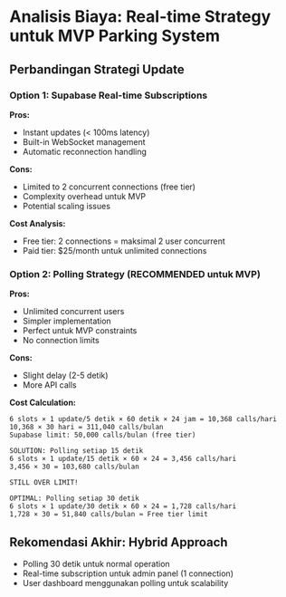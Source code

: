 # Analisis Biaya: Real-time Strategy untuk MVP Parking System

## Perbandingan Strategi Update

### Option 1: Supabase Real-time Subscriptions
**Pros:**
- Instant updates (< 100ms latency)
- Built-in WebSocket management
- Automatic reconnection handling

**Cons:**
- Limited to 2 concurrent connections (free tier)
- Complexity overhead untuk MVP
- Potential scaling issues

**Cost Analysis:**
- Free tier: 2 connections = maksimal 2 user concurrent
- Paid tier: $25/month untuk unlimited connections

### Option 2: Polling Strategy (RECOMMENDED untuk MVP)
**Pros:**
- Unlimited concurrent users
- Simpler implementation
- Perfect untuk MVP constraints
- No connection limits

**Cons:**
- Slight delay (2-5 detik)
- More API calls

**Cost Calculation:**
```
6 slots × 1 update/5 detik × 60 detik × 24 jam = 10,368 calls/hari
10,368 × 30 hari = 311,040 calls/bulan
Supabase limit: 50,000 calls/bulan (free tier)

SOLUTION: Polling setiap 15 detik
6 slots × 1 update/15 detik × 60 × 24 = 3,456 calls/hari
3,456 × 30 = 103,680 calls/bulan

STILL OVER LIMIT!

OPTIMAL: Polling setiap 30 detik
6 slots × 1 update/30 detik × 60 × 24 = 1,728 calls/hari
1,728 × 30 = 51,840 calls/bulan ≈ Free tier limit
```

## Rekomendasi Akhir: Hybrid Approach
- Polling 30 detik untuk normal operation
- Real-time subscription untuk admin panel (1 connection)
- User dashboard menggunakan polling untuk scalability